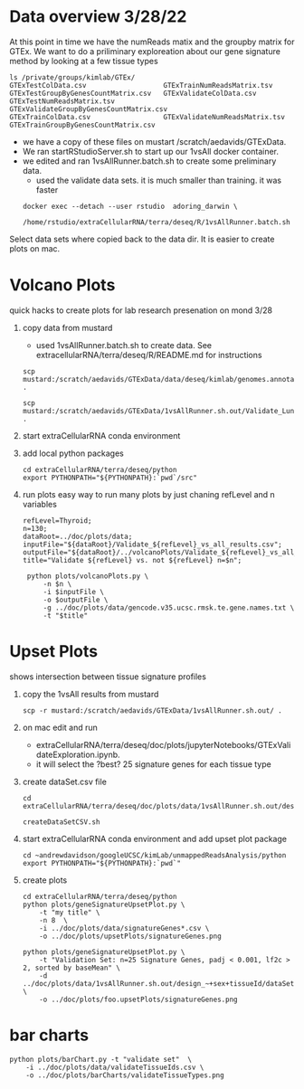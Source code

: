 # Data overview 3/28/22
At this point in time we have the numReads matix and the groupby matrix for GTEx.
We want to do a priliminary exploreation about our gene signature method by looking
at a few tissue types

```
ls /private/groups/kimlab/GTEx/
GTExTestColData.csv                   GTExTrainNumReadsMatrix.tsv
GTExTestGroupByGenesCountMatrix.csv   GTExValidateColData.csv
GTExTestNumReadsMatrix.tsv            GTExValidateGroupByGenesCountMatrix.csv
GTExTrainColData.csv                  GTExValidateNumReadsMatrix.tsv
GTExTrainGroupByGenesCountMatrix.csv
```

- we have a copy of these files on mustart /scratch/aedavids/GTExData. 
- We ran startRStudioServer.sh to start up our 1vsAll docker container.
- we edited and ran 1vsAllRunner.batch.sh to create some preliminary data.
  - used the validate data sets. it is much smaller than training. it was faster
  ```
  docker exec --detach --user rstudio  adoring_darwin \
      /home/rstudio/extraCellularRNA/terra/deseq/R/1vsAllRunner.batch.sh
  ```

Select data sets where copied back to the data dir. It is easier to create plots on mac.

# Volcano Plots
quick hacks to create plots for lab research presenation on mond 3/28

1. copy data from mustard
   * used 1vsAllRunner.batch.sh to create data. See extracellularRNA/terra/deseq/R/README.md for instructions
   ```
   scp mustard:/scratch/aedavids/GTExData/data/deseq/kimlab/genomes.annotations/gencode.35/gencode.v35.ucsc.rmsk.te.gene.names.txt .
   
   scp mustard:/scratch/aedavids/GTExData/1vsAllRunner.sh.out/Validate_Lung_vs_all_results.csv .
   ```
   
2. start extraCellularRNA conda environment

3. add local python packages
   ```
   cd extraCellularRNA/terra/deseq/python
   export PYTHONPATH="${PYTHONPATH}:`pwd`/src"
   ```
   
4. run plots easy way to run many plots by just chaning refLevel and n variables
   ```
   refLevel=Thyroid; 
   n=130; 
   dataRoot=../doc/plots/data; 
   inputFile="${dataRoot}/Validate_${refLevel}_vs_all_results.csv"; 
   outputFile="${dataRoot}/../volcanoPlots/Validate_${refLevel}_vs_all_results.png"; 
   title="Validate ${refLevel} vs. not ${refLevel} n=$n";
    
    python plots/volcanoPlots.py \
        -n $n \
        -i $inputFile \
        -o $outputFile \
        -g ../doc/plots/data/gencode.v35.ucsc.rmsk.te.gene.names.txt \
        -t "$title"
   ```

# Upset Plots
shows intersection between tissue signature profiles

1. copy the 1vsAll results from mustard
   ```
   scp -r mustard:/scratch/aedavids/GTExData/1vsAllRunner.sh.out/ .
   ```

2. on mac edit and run 
   - extraCellularRNA/terra/deseq/doc/plots/jupyterNotebooks/GTExValidateExploration.ipynb.
   - it will select the ?best? 25 signature genes for each tissue type


3. create dataSet.csv file 
   ```
   cd extraCellularRNA/terra/deseq/doc/plots/data/1vsAllRunner.sh.out/design:~+sex+tissueId
   
   createDataSetCSV.sh
   ```
   

4. start extraCellularRNA conda environment and add upset plot package
   ```
   cd ~andrewdavidson/googleUCSC/kimLab/unmappedReadsAnalysis/python
   export PYTHONPATH="${PYTHONPATH}:`pwd`"
   ```
   
5. create plots
   ```
   cd extraCellularRNA/terra/deseq/python
   python plots/geneSignatureUpsetPlot.py \
       -t "my title" \
       -n 8  \
       -i ../doc/plots/data/signatureGenes*.csv \
       -o ../doc/plots/upsetPlots/signatureGenes.png
       
   python plots/geneSignatureUpsetPlot.py \
       -t "Validation Set: n=25 Signature Genes, padj < 0.001, lf2c > 2, sorted by baseMean" \
       -d ../doc/plots/data/1vsAllRunner.sh.out/design_~+sex+tissueId/dataSets.csv \
       -o ../doc/plots/foo.upsetPlots/signatureGenes.png 
   ```
   
# bar charts

```
python plots/barChart.py -t "validate set"  \
    -i ../doc/plots/data/validateTissueIds.csv \
    -o ../doc/plots/barCharts/validateTissueTypes.png
```


